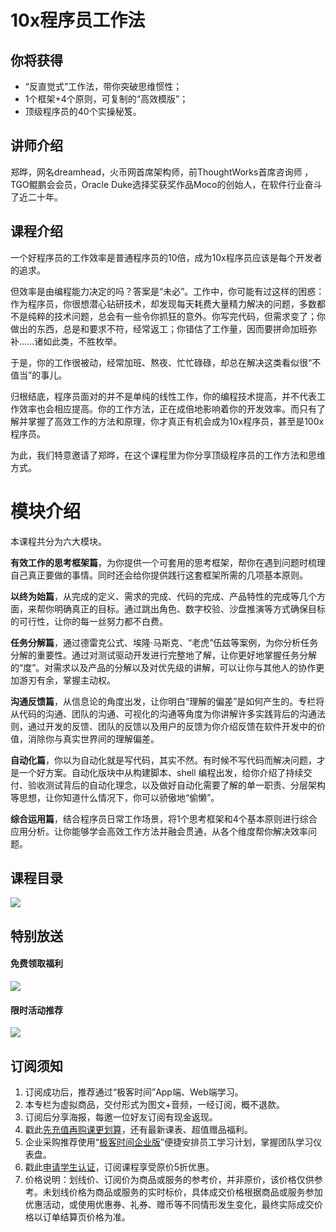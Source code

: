 # 10x程序员工作法

## 你将获得

*   “反直觉式”工作法，带你突破思维惯性；
*   1个框架+4个原则，可复制的“高效模版”；
*   顶级程序员的40个实操秘笈。

  

## 讲师介绍

郑晔，网名dreamhead，火币网首席架构师，前ThoughtWorks首席咨询师 ，TGO鲲鹏会会员，Oracle Duke选择奖获奖作品Moco的创始人，在软件行业奋斗了近二十年。

  

## 课程介绍

一个好程序员的工作效率是普通程序员的10倍，成为10x程序员应该是每个开发者的追求。

但效率是由编程能力决定的吗？答案是“未必”。工作中，你可能有过这样的困惑：作为程序员，你很想潜心钻研技术，却发现每天耗费大量精力解决的问题，多数都不是纯粹的技术问题，总会有一些令你抓狂的意外。你写完代码，但需求变了；你做出的东西，总是和要求不符，经常返工；你错估了工作量，因而要拼命加班弥补……诸如此类，不胜枚举。

于是，你的工作很被动，经常加班、熬夜、忙忙碌碌，却总在解决这类看似很“不值当”的事儿。

归根结底，程序员面对的并不是单纯的线性工作，你的编程技术提高，并不代表工作效率也会相应提高。你的工作方法，正在成倍地影响着你的开发效率。而只有了解并掌握了高效工作的方法和原理，你才真正有机会成为10x程序员，甚至是100x程序员。

为此，我们特意邀请了郑晔，在这个课程里为你分享顶级程序员的工作方法和思维方式。

# 模块介绍

本课程共分为六大模块。

**有效工作的思考框架篇**，为你提供一个可套用的思考框架，帮你在遇到问题时梳理自己真正要做的事情。同时还会给你提供践行这套框架所需的几项基本原则。

**以终为始篇**，从完成的定义、需求的完成、代码的完成、产品特性的完成等几个方面，来帮你明确真正的目标。通过跳出角色、数字校验、沙盘推演等方式确保目标的可行性，让你的每一丝努力都不白费。

**任务分解篇**，通过德雷克公式、埃隆·马斯克、“老虎”伍兹等案例，为你分析任务分解的重要性。通过对测试驱动开发进行完整地了解，让你更好地掌握任务分解的“度”。对需求以及产品的分解以及对优先级的讲解，可以让你与其他人的协作更加游刃有余，掌握主动权。

**沟通反馈篇**，从信息论的角度出发，让你明白“理解的偏差”是如何产生的。专栏将从代码的沟通、团队的沟通、可视化的沟通等角度为你讲解许多实践背后的沟通法则，通过开发的反馈、团队的反馈以及用户的反馈为你介绍反馈在软件开发中的价值，消除你与真实世界间的理解偏差。

**自动化篇**，你以为自动化就是写代码，其实不然。有时候不写代码而解决问题，才是一个好方案。自动化版块中从构建脚本、shell 编程出发，给你介绍了持续交付、验收测试背后的自动化理念，以及做好自动化需要了解的单一职责、分层架构等思想，让你知道什么情况下，你可以骄傲地“偷懒”。

**综合运用篇**，结合程序员日常工作场景，将1个思考框架和4个基本原则进行综合应用分析。让你能够学会高效工作方法并融会贯通，从各个维度帮你解决效率问题。

  

## 课程目录

![](https://static001.geekbang.org/resource/image/10/3e/10dfc61006956121316d73090ec9cc3e.jpg)

  

## 特别放送

#### 免费领取福利

[![](https://static001.geekbang.org/resource/image/69/dc/69c52d08278a2164dc5b061ba342a5dc.jpg?wh=960x301)](https://time.geekbang.org/article/427012)

  

#### 限时活动推荐

[![](https://static001.geekbang.org/resource/image/67/a0/6720f5d50b4b38abbf867facdef728a0.png?wh=1035x360)](https://shop18793264.m.youzan.com/wscgoods/detail/2fmoej9krasag5p?dc_ps=2913145716543073286.200001)

  

## 订阅须知

1.  订阅成功后，推荐通过“极客时间”App端、Web端学习。
2.  本专栏为虚拟商品，交付形式为图文+音频，一经订阅，概不退款。
3.  订阅后分享海报，每邀一位好友订阅有现金返现。
4.  戳此[先充值再购课更划算](https://shop18793264.m.youzan.com/wscgoods/detail/2fmoej9krasag5p?scan=1&activity=none&from=kdt&qr=directgoods_1541158976&shopAutoEnter=1)，还有最新课表、超值赠品福利。
5.  企业采购推荐使用“[极客时间企业版](https://b.geekbang.org/?utm_source=geektime&utm_medium=columnintro&utm_campaign=newregister&gk_source=2021020901_gkcolumnintro_newregister)”便捷安排员工学习计划，掌握团队学习仪表盘。
6.  戳此[申请学生认证](https://promo.geekbang.org/activity/student-certificate?utm_source=geektime&utm_medium=caidanlan1)，订阅课程享受原价5折优惠。
7.  价格说明：划线价、订阅价为商品或服务的参考价，并非原价，该价格仅供参考。未划线价格为商品或服务的实时标价，具体成交价格根据商品或服务参加优惠活动，或使用优惠券、礼券、赠币等不同情形发生变化，最终实际成交价格以订单结算页价格为准。
